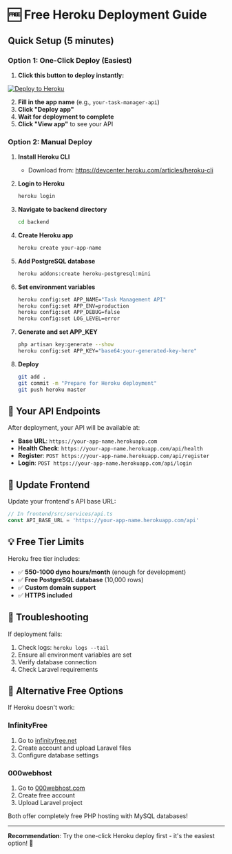 # 🆓 Free Heroku Deployment Guide

## Quick Setup (5 minutes)

### **Option 1: One-Click Deploy (Easiest)**

1. **Click this button to deploy instantly:**

[![Deploy to Heroku](https://www.herokucdn.com/deploy/button.svg)](https://heroku.com/deploy?template=https://github.com/Cleve-codes/Task-Manager)

2. **Fill in the app name** (e.g., `your-task-manager-api`)
3. **Click "Deploy app"**
4. **Wait for deployment to complete**
5. **Click "View app"** to see your API

### **Option 2: Manual Deploy**

1. **Install Heroku CLI**
   - Download from: https://devcenter.heroku.com/articles/heroku-cli

2. **Login to Heroku**
   ```bash
   heroku login
   ```

3. **Navigate to backend directory**
   ```bash
   cd backend
   ```

4. **Create Heroku app**
   ```bash
   heroku create your-app-name
   ```

5. **Add PostgreSQL database**
   ```bash
   heroku addons:create heroku-postgresql:mini
   ```

6. **Set environment variables**
   ```bash
   heroku config:set APP_NAME="Task Management API"
   heroku config:set APP_ENV=production
   heroku config:set APP_DEBUG=false
   heroku config:set LOG_LEVEL=error
   ```

7. **Generate and set APP_KEY**
   ```bash
   php artisan key:generate --show
   heroku config:set APP_KEY="base64:your-generated-key-here"
   ```

8. **Deploy**
   ```bash
   git add .
   git commit -m "Prepare for Heroku deployment"
   git push heroku master
   ```

## 🔗 **Your API Endpoints**

After deployment, your API will be available at:
- **Base URL**: `https://your-app-name.herokuapp.com`
- **Health Check**: `https://your-app-name.herokuapp.com/api/health`
- **Register**: `POST https://your-app-name.herokuapp.com/api/register`
- **Login**: `POST https://your-app-name.herokuapp.com/api/login`

## 🎯 **Update Frontend**

Update your frontend's API base URL:

```typescript
// In frontend/src/services/api.ts
const API_BASE_URL = 'https://your-app-name.herokuapp.com/api'
```

## 💡 **Free Tier Limits**

Heroku free tier includes:
- ✅ **550-1000 dyno hours/month** (enough for development)
- ✅ **Free PostgreSQL database** (10,000 rows)
- ✅ **Custom domain support**
- ✅ **HTTPS included**

## 🔧 **Troubleshooting**

If deployment fails:
1. Check logs: `heroku logs --tail`
2. Ensure all environment variables are set
3. Verify database connection
4. Check Laravel requirements

## 🚀 **Alternative Free Options**

If Heroku doesn't work:

### **InfinityFree**
1. Go to [infinityfree.net](https://infinityfree.net)
2. Create account and upload Laravel files
3. Configure database settings

### **000webhost**
1. Go to [000webhost.com](https://000webhost.com)
2. Create free account
3. Upload Laravel project

Both offer completely free PHP hosting with MySQL databases!

---

**Recommendation**: Try the one-click Heroku deploy first - it's the easiest option! 🎉
